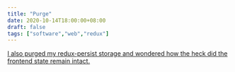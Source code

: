 ```yaml
---
title: "Purge"
date: 2020-10-14T18:00:00+08:00
draft: false
tags: ["software","web","redux"]
---
```

[I also purged my redux-persist storage and wondered how the heck did the frontend state remain intact.](https://github.com/rt2zz/redux-persist/issues/238)
